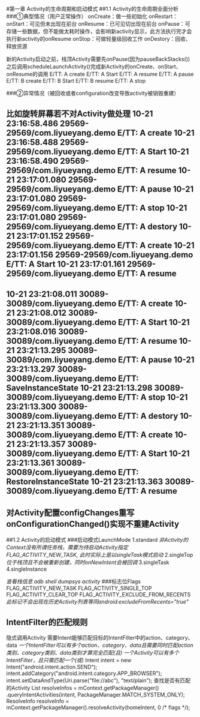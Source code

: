 #第一章 Activity的生命周期和启动模式
##1.1 Activity的生命周期全面分析
###①典型情况（用户正常操作）
onCreate：做一些初始化
onRestart：
onStart：可见但未出现在前台
onResume：已可见切出现在前台
onPause：可存储一些数据，但不能做太耗时操作，会影响新activity显示，此方法执行完才会执行新activity的onResume
onStop：可做轻量级回收工作
onDestory：回收、释放资源

新的Activity启动之前，栈顶Activity需要先onPause(因为pauseBackStacks())
之后调用scheduleLaunchActivity()完成新Activity的onCreate、onStart、onResume的调用
E/TT: A create
E/TT: A Start
E/TT: A resume
E/TT: A pause
E/TT: B create
E/TT: B Start
E/TT: B resume
E/TT: A stop

###②异常情况（被回收或者configuration改变导致activity被销毁重建）

比如旋转屏幕若不对Activity做处理
10-21 23:16:58.486 29569-29569/com.liyueyang.demo E/TT: A create
10-21 23:16:58.488 29569-29569/com.liyueyang.demo E/TT: A Start
10-21 23:16:58.490 29569-29569/com.liyueyang.demo E/TT: A resume
10-21 23:17:01.080 29569-29569/com.liyueyang.demo E/TT: A pause
10-21 23:17:01.080 29569-29569/com.liyueyang.demo E/TT: A stop
10-21 23:17:01.080 29569-29569/com.liyueyang.demo E/TT: A destory
10-21 23:17:01.152 29569-29569/com.liyueyang.demo E/TT: A create
10-21 23:17:01.156 29569-29569/com.liyueyang.demo E/TT: A Start
10-21 23:17:01.161 29569-29569/com.liyueyang.demo E/TT: A resume
---
10-21 23:21:08.011 30089-30089/com.liyueyang.demo E/TT: A create
10-21 23:21:08.012 30089-30089/com.liyueyang.demo E/TT: A Start
10-21 23:21:08.016 30089-30089/com.liyueyang.demo E/TT: A resume
10-21 23:21:13.295 30089-30089/com.liyueyang.demo E/TT: A pause
10-21 23:21:13.297 30089-30089/com.liyueyang.demo E/TT: SaveInstanceState
10-21 23:21:13.298 30089-30089/com.liyueyang.demo E/TT: A stop
10-21 23:21:13.300 30089-30089/com.liyueyang.demo E/TT: A destory
10-21 23:21:13.351 30089-30089/com.liyueyang.demo E/TT: A create
10-21 23:21:13.357 30089-30089/com.liyueyang.demo E/TT: A Start
10-21 23:21:13.361 30089-30089/com.liyueyang.demo E/TT: RestoreInstanceState
10-21 23:21:13.363 30089-30089/com.liyueyang.demo E/TT: A resume
---
对Activity配置configChanges重写onConfigurationChanged()实现不重建Activity
---
##1.2 Activity的启动模式
###启动模式LaunchMode
1.standard 
*非Activity的Context没有所谓任务栈，需要为待启动Activity指定FLAG_ACTIVITY_NEW_TASK,
此时实际上是以singleTask模式启动*
2.singleTop
*位于栈顶且不会被重新创建，同时onNewIntent会被回调*
3.singleTask
4.singleInstance

*查看栈信息
adb shell dumpsys activity*
###标志位Flags
FLAG_ACTIVITY_NEW_TASK
FLAG_ACTIVITY_SINGLE_TOP
FLAG_ACTIVITY_CLEAR_TOP
FLAG_ACTIVITY_EXCLUDE_FROM_RECENTS
*此标记不会出现在历史Activity列表等同android:excludeFromRecents="true"*
## IntentFilter的匹配规则
隐式调用Activity
需要Intent能够匹配目标的IntentFilter中的action、category、data
*一个IntentFilter可以有多个action、category、data且需要同时匹配action类别、category类别、data类别才算完全匹配(且)
一个Activity可以有多个IntentFilter，且只需匹配一个(或)*
	<activity android:name=".SecondActivity">
	    <intent-filter>
	        <action android:name="android.intent.action.SEND"/>
	        <!--public static final String ACTION_SEND = "android.intent.action.SEND";-->
	        <action android:name="android.intent.action.SEND_MULTIPLE"/>
	        <category android:name="android.intent.category.APP_BROWSER"/>
	        <!--public static final String CATEGORY_DEFAULT = "android.intent.category.DEFAULT";-->
	        <category android:name="android.intent.category.ALTERNATIVE"/>
	        <data android:mimeType="text/plain"/>
	    </intent-filter>
	</activity>
	Intent intent = new Intent("android.intent.action.SEND");
    intent.addCategory("android.intent.category.APP_BROWSER");
    intent.setDataAndType(Uri.parse("file://abc"), "text/plain");
    查找是否有匹配的Activity
    List<ResolveInfo> resolveInfos = mContext.getPackageManager()
                .queryIntentActivities(intent, PackageManager.MATCH_SYSTEM_ONLY);
    ResolveInfo resolveInfo = mContext.getPackageManager().resolveActivity(homeIntent, 0 /* flags */);
